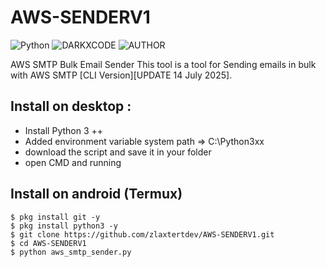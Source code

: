 # AWS-SENDERV1

![Python](https://img.shields.io/badge/language-Python-blue.svg)
![DARKXCODE](https://img.shields.io/badge/Team-DARKXCODE-black)
![AUTHOR](https://img.shields.io/badge/Author-Zlaxtert-orange)

AWS SMTP Bulk Email Sender
This tool is a tool for Sending emails in bulk with AWS SMTP [CLI Version][UPDATE 14 July 2025].

## Install on desktop : 
- Install Python 3 ++
- Added environment variable system path => C:\Python3xx
- download the script and save it in your folder
- open CMD and running

## Install on android (Termux)
    $ pkg install git -y
    $ pkg install python3 -y
    $ git clone https://github.com/zlaxtertdev/AWS-SENDERV1.git
    $ cd AWS-SENDERV1
    $ python aws_smtp_sender.py
